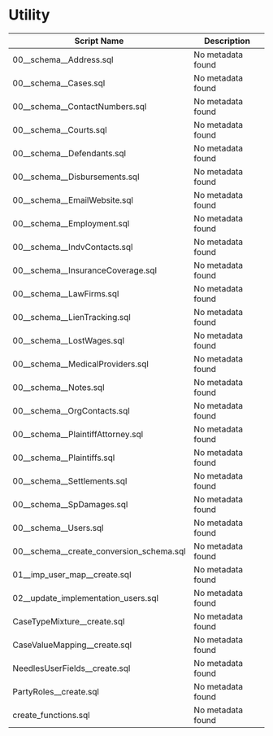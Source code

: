 # Utility

| Script Name | Description |
|-------------|-------------|
| 00__schema__Address.sql | No metadata found |
| 00__schema__Cases.sql | No metadata found |
| 00__schema__ContactNumbers.sql | No metadata found |
| 00__schema__Courts.sql | No metadata found |
| 00__schema__Defendants.sql | No metadata found |
| 00__schema__Disbursements.sql | No metadata found |
| 00__schema__EmailWebsite.sql | No metadata found |
| 00__schema__Employment.sql | No metadata found |
| 00__schema__IndvContacts.sql | No metadata found |
| 00__schema__InsuranceCoverage.sql | No metadata found |
| 00__schema__LawFirms.sql | No metadata found |
| 00__schema__LienTracking.sql | No metadata found |
| 00__schema__LostWages.sql | No metadata found |
| 00__schema__MedicalProviders.sql | No metadata found |
| 00__schema__Notes.sql | No metadata found |
| 00__schema__OrgContacts.sql | No metadata found |
| 00__schema__PlaintiffAttorney.sql | No metadata found |
| 00__schema__Plaintiffs.sql | No metadata found |
| 00__schema__Settlements.sql | No metadata found |
| 00__schema__SpDamages.sql | No metadata found |
| 00__schema__Users.sql | No metadata found |
| 00__schema__create_conversion_schema.sql | No metadata found |
| 01__imp_user_map__create.sql | No metadata found |
| 02__update_implementation_users.sql | No metadata found |
| CaseTypeMixture__create.sql | No metadata found |
| CaseValueMapping__create.sql | No metadata found |
| NeedlesUserFields__create.sql | No metadata found |
| PartyRoles__create.sql | No metadata found |
| create_functions.sql | No metadata found |
